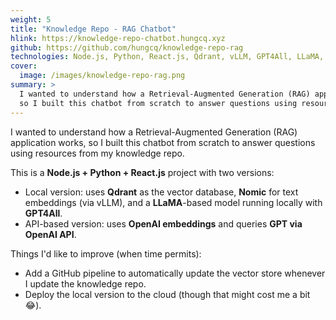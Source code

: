 ```yaml
---
weight: 5
title: "Knowledge Repo - RAG Chatbot"
hlink: https://knowledge-repo-chatbot.hungcq.xyz
github: https://github.com/hungcq/knowledge-repo-rag
technologies: Node.js, Python, React.js, Qdrant, vLLM, GPT4All, LLaMA, OpenAI
cover:
  image: /images/knowledge-repo-rag.png
summary: >
  I wanted to understand how a Retrieval-Augmented Generation (RAG) application works,
  so I built this chatbot from scratch to answer questions using resources from my knowledge repo.
---
```


I wanted to understand how a Retrieval-Augmented Generation (RAG) application works,
so I built this chatbot from scratch to answer questions using resources from my knowledge repo.

This is a **Node.js + Python + React.js** project with two versions:
- Local version: uses **Qdrant** as the vector database, **Nomic** for text embeddings (via vLLM),
  and a **LLaMA**-based model running locally with **GPT4All**.
- API-based version: uses **OpenAI embeddings** and queries **GPT via OpenAI API**.

Things I'd like to improve (when time permits):
- Add a GitHub pipeline to automatically update the vector store whenever I update the knowledge repo.
- Deploy the local version to the cloud (though that might cost me a bit 😂).